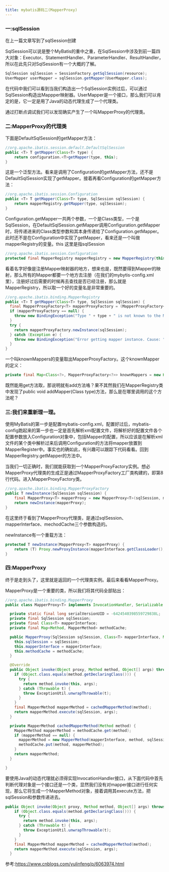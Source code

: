 ```yaml
---
title: mybatis源码二(MapperProxy)
---
```

### 一:sqlSession

在上一篇文章写到了sqlSession创建

SqlSession可以说是整个MyBatis的重中之重，在SqlSession中涉及到前一篇四大对象：Executor、StatementHandler、ParameterHandler、ResultHandler，所以在此先只对SqlSession有一个大概的了解。



````java
SqlSession sqlSession = SessionFactory.getSqlSession(resource); 
UserMapper userMapper = sqlSession.getMapper(UserMapper.class);
````

在代码中我们可以看到当我们构造出一个SqlSession实例过后，可以通过SqlSession构造出Mappper映射器。UserMapper是一个接口，那么我们可以肯定的是，它一定是用了Java的动态代理生成了一个代理类。



通过打断点调试我们可以发现确实产生了一个叫MapperProxy的代理类。



### 二:MapperProxy的代理类

下面是DefaultSqlSession的getMapper方法：

````java
//org.apache.ibatis.session.default.DefaultSqlSession
public <T> T getMapper(Class<T> type) {
    return configuration.<T>getMapper(type, this);
}
````



这是一个泛型方法。看来是调用了Configuration的getMapper方法，还不是DefaultSqlSession实现了getMapper。接着再看Configuration的getMapper方法：

````java
//org.apache.ibatis.session.Configuration
public <T> T getMapper(Class<T> type, SqlSession sqlSession) {
    return mapperRegistry.getMapper(type, sqlSession);
}
````



Configuration.getMapper一共两个参数，一个是Class类型，一个是SqlSession，在DefaultSqlSession.getMapper调用Configuration.getMapper时，将传递进来的Class类型参数和其本身传递给了Configuration.getMapper。此时还不是在Configuration中实现了getMapper，看来还是一个叫做mapperRegistry的变量。this 这里是指sqlSession

````java
//org.apache.ibatis.session.Configuration
protected final MapperRegistry mapperRegistry = new MapperRegistry(this);
````



看着名字好像是注册Mapper映射器的地方，想来也是，既然要得到Mapper的映射，那么所有的Mapper都要一个地方去注册（在我们的mybytis-config.xml里），注册好过后需要的时候再去查找是否已经注册，那么就是MapperRegistry，所以取一个好的变量名是非常重要的。

````java
//org.apache.ibatis.binding.MapperRegistry
public <T> T getMapper(Class<T> type, SqlSession sqlSession) {
  final MapperProxyFactory<T> mapperProxyFactory = (MapperProxyFactory<T>) knownMappers.get(type);
  if (mapperProxyFactory == null) {
    throw new BindingException("Type " + type + " is not known to the MapperRegistry.");
  }
  try {
    return mapperProxyFactory.newInstance(sqlSession);
  } catch (Exception e) {
    throw new BindingException("Error getting mapper instance. Cause: " + e, e);
  }
}
````



一个叫knownMappers的变量取出MapperProxyFactory。这个knownMapper的定义：

````java
private final Map<Class<?>, MapperProxyFactory<?>> knownMappers = new HashMap<Class<?>, MapperProxyFactory<?>>();
````



既然能用get方法取，那说明就有add方法咯？果不其然我们在MapperRegistry类中发现了public <T> void addMapper(Class<T> type)方法，那么是在哪里调用的这个方法呢？

### 三:我们来重新理一理。

使用MyBatis的第一步是配置mybatis-config.xml，配置好过后，mybatis-config跑起来的第一步也一定是首先解析xml配置文件，将解析好的配置文件各个配置参数放入Configuration对象中，包括Mapper的配置，所以应该是在解析xml文件的某个类中解析过来后调用Configuration的方法将mapper放置到MapperRegister中。事实也的确如此，有兴趣可以跟踪下代码看看。回到MapperRegistry.getMapper的方法中。

当我们一切正确时，我们就能获取到一个MapperProxyFactory实例。想必MapperProxy代理类的生成正是通过MapperProxyFactory工厂类构建的，即第8行代码。进入MapperProxyFactory类。

````java
//org.apache.ibatis.binding.MapperProxyFactory
public T newInstance(SqlSession sqlSession) {
    final MapperProxy<T> mapperProxy = new MapperProxy<T>(sqlSession, mapperInterface, methodCache);
    return newInstance(mapperProxy);
}
````



在这里终于看到了MapperProxy代理类，是通过sqlSession、mapperInterface、mechodCache三个参数构造的。



newInstance有一个重载方法：

````java
protected T newInstance(MapperProxy<T> mapperProxy) {
    return (T) Proxy.newProxyInstance(mapperInterface.getClassLoader(), new Class[] { mapperInterface }, mapperProxy);
}
````



### 四:MapperProxy

终于是走到头了，这里就是返回的一个代理类实例。最后来看看MapperProxy。

MapperProxy是一个重要的类，所以我们将其代码全部贴出：

````java
//org.apache.ibatis.binding.MapperProxy
public class MapperProxy<T> implements InvocationHandler, Serializable {

  private static final long serialVersionUID = -6424540398559729838L;
  private final SqlSession sqlSession;
  private final Class<T> mapperInterface;
  private final Map<Method, MapperMethod> methodCache;

  public MapperProxy(SqlSession sqlSession, Class<T> mapperInterface, Map<Method, MapperMethod> methodCache) {
    this.sqlSession = sqlSession;
    this.mapperInterface = mapperInterface;
    this.methodCache = methodCache;
  }

  @Override
  public Object invoke(Object proxy, Method method, Object[] args) throws Throwable {
    if (Object.class.equals(method.getDeclaringClass())) {
      try {
        return method.invoke(this, args);
      } catch (Throwable t) {
        throw ExceptionUtil.unwrapThrowable(t);
      }
    }
    final MapperMethod mapperMethod = cachedMapperMethod(method);
    return mapperMethod.execute(sqlSession, args);
  }

  private MapperMethod cachedMapperMethod(Method method) {
    MapperMethod mapperMethod = methodCache.get(method);
    if (mapperMethod == null) {
      mapperMethod = new MapperMethod(mapperInterface, method, sqlSession.getConfiguration());
      methodCache.put(method, mapperMethod);
    }
    return mapperMethod;
  }

}
````



要使用Java的动态代理就必须得实现InvocationHandler接口，从下面代码中首先判断代理对象是一个接口还是一个类，显然我们没有对mapper接口进行任何实现，那么它将生成一个MapperMethod对象，接着调用其execute方法，把sqlSession和参数传递进去。

````java
public Object invoke(Object proxy, Method method, Object[] args) throws Throwable {
    if (Object.class.equals(method.getDeclaringClass())) {
      try {
        return method.invoke(this, args);
      } catch (Throwable t) {
        throw ExceptionUtil.unwrapThrowable(t);
      }
    }
    final MapperMethod mapperMethod = cachedMapperMethod(method);
    return mapperMethod.execute(sqlSession, args);
  }
````

参考:https://www.cnblogs.com/yulinfeng/p/6063974.html
